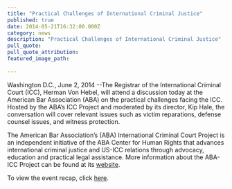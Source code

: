 ```yaml
---
title: "Practical Challenges of International Criminal Justice"
published: true
date: 2014-05-21T16:32:00.000Z
category: news
description: "Practical Challenges of International Criminal Justice"
pull_quote:
pull_quote_attribution:
featured_image_path:
 
---
```


Washington D.C., June 2, 2014 --The Registrar of the International Criminal Court (ICC), Herman Von Hebel, will attend a discussion today at the American Bar Association (ABA) on the practical challenges facing the ICC. Hosted by the ABA’s ICC Project and moderated by its director, Kip Hale, the conversation will cover relevant issues such as victim reparations, defense counsel issues, and witness protection.

The American Bar Association’s (ABA) International Criminal Court Project is an independent initiative of the ABA Center for Human Rights that advances international criminal justice and US-ICC relations through advocacy, education and practical legal assistance. More information about the ABA-ICC Project can be found at its [website](http://www.aba-icc.org/).

To view the event recap, click [here](http://www.international-criminal-justice-today.org/event/2014/06/02/practical-challenges-icc/).

